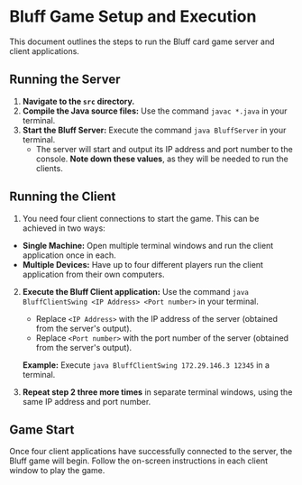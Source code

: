 # Bluff Game Setup and Execution

This document outlines the steps to run the Bluff card game server and client applications.

## Running the Server

1.  **Navigate to the `src` directory.**
2.  **Compile the Java source files:** Use the command `javac *.java` in your terminal.
3.  **Start the Bluff Server:** Execute the command `java BluffServer` in your terminal.
    * The server will start and output its IP address and port number to the console. **Note down these values**, as they will be needed to run the clients.

## Running the Client

1.  You need four client connections to start the game. This can be achieved in two ways:

* **Single Machine:** Open multiple terminal windows and run the client application once in each.
* **Multiple Devices:** Have up to four different players run the client application from their own computers.

2.  **Execute the Bluff Client application:** Use the command `java BluffClientSwing <IP Address> <Port number>` in your terminal.
    * Replace `<IP Address>` with the IP address of the server (obtained from the server's output).
    * Replace `<Port number>` with the port number of the server (obtained from the server's output).

    **Example:**
    Execute `java BluffClientSwing 172.29.146.3 12345` in a terminal.

3.  **Repeat step 2 three more times** in separate terminal windows, using the same IP address and port number.

## Game Start

Once four client applications have successfully connected to the server, the Bluff game will begin. Follow the on-screen instructions in each client window to play the game.
